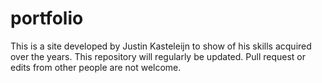 # portfolio

This is a site developed by Justin Kasteleijn to show of his skills acquired over the years. This repository will regularly be updated. Pull request or edits from other people are not welcome.  